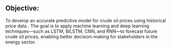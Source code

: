 ## Objective:
To develop an accurate predictive model for crude oil prices using historical price data . The goal is to apply machine learning and deep learning techniques—such as LSTM, BiLSTM, CNN, and RNN—to forecast future crude oil prices, enabling better decision-making for stakeholders in the energy sector.


